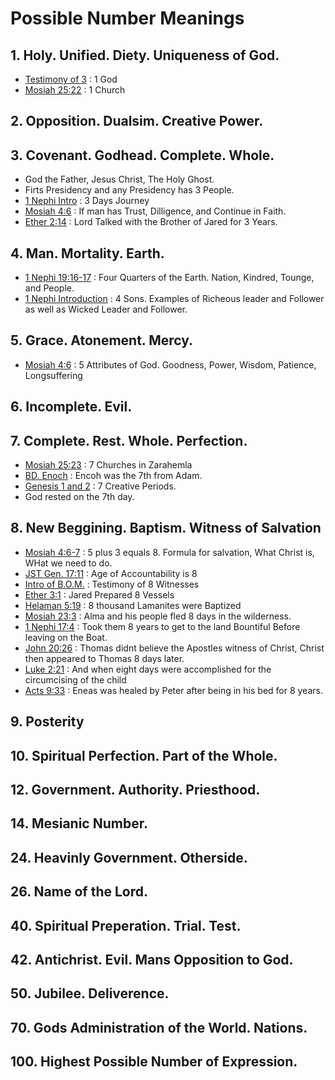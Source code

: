 # Possible Number Meanings
## 1. Holy. Unified. Diety. Uniqueness of God.
  * [Testimony of 3](https://www.lds.org/scriptures/bofm/three?lang=eng) : 1 God
  * [Mosiah 25:22](https://www.lds.org/scriptures/bofm/mosiah/25?lang=eng) : 1 Church
## 2. Opposition. Dualsim. Creative Power.
## 3. Covenant. Godhead. Complete. Whole.
  * God the Father, Jesus Christ, The Holy Ghost.
  * Firts Presidency and any Presidency has 3 People.
  * [1 Nephi Intro](https://www.lds.org/scriptures/bofm/1-ne/1?lang=eng) : 3 Days Journey
  * [Mosiah 4:6](https://www.lds.org/scriptures/bofm/mosiah/4?lang=eng) : If man has Trust, Dilligence, and Continue in Faith.
  * [Ether 2:14](https://www.lds.org/scriptures/bofm/ether/2?lang=eng) : Lord Talked with the Brother of Jared for 3 Years.
## 4. Man. Mortality. Earth.
  * [1 Nephi 19:16-17](https://www.lds.org/scriptures/bofm/1-ne/19?lang=eng) : Four Quarters of the Earth. Nation, Kindred, Tounge, and People.
  * [1 Nephi Introduction](https://www.lds.org/scriptures/bofm/1-ne/1?lang=eng) : 4 Sons. Examples of Richeous leader and Follower as well as Wicked Leader and Follower.
## 5. Grace. Atonement. Mercy.
  * [Mosiah 4:6](https://www.lds.org/scriptures/bofm/mosiah/4?lang=eng) : 5 Attributes of God. Goodness, Power, Wisdom, Patience, Longsuffering 
## 6. Incomplete. Evil.
## 7. Complete. Rest. Whole. Perfection.
  * [Mosiah 25:23](https://www.lds.org/scriptures/bofm/mosiah/25?lang=eng) : 7 Churches in Zarahemla
  * [BD. Enoch](https://www.lds.org/scriptures/bd/enoch.html?lang=eng&letter=E) : Encoh was the 7th from Adam.
  * [Genesis 1 and 2](https://www.lds.org/scriptures/ot/gen/1?lang=eng) : 7 Creative Periods.
  * God rested on the 7th day.
## 8. New Beggining. Baptism. Witness of Salvation
  * [Mosiah 4:6-7](https://www.lds.org/scriptures/bofm/mosiah/4?lang=eng) : 5 plus 3 equals 8. Formula for salvation, What Christ is, WHat we need to do. 
  * [JST Gen. 17:11](https://www.lds.org/scriptures/jst/jst-gen/17.html?lang=eng) : Age of Accountability is 8
  * [Intro of B.O.M.](https://www.lds.org/scriptures/bofm/eight?lang=eng) : Testimony of 8 Witnesses
  * [Ether 3:1](https://www.lds.org/scriptures/bofm/ether/3.1?lang=eng#p1) : Jared Prepared 8 Vessels
  * [Helaman 5:19](https://www.lds.org/scriptures/bofm/hel/5.19?lang=eng#p18) : 8 thousand Lamanites were Baptized
  * [Mosiah 23:3](https://www.lds.org/scriptures/bofm/mosiah/23.3?lang=eng#p2) : Alma and his people fled 8 days in the wilderness.
  * [1 Nephi 17:4](https://www.lds.org/scriptures/bofm/1-ne/17.4?lang=eng#p3) : Took them 8 years to get to the land Bountiful Before leaving on the Boat.
  * [John 20:26](https://www.lds.org/scriptures/nt/john/20.26?lang=eng#p25) : Thomas didnt believe the Apostles witness of Christ, Christ then appeared to Thomas 8 days later.
  * [Luke 2:21](https://www.lds.org/scriptures/nt/luke/2.21?lang=eng#p20) : And when eight days were accomplished for the circumcising of the child
  * [Acts 9:33](https://www.lds.org/scriptures/nt/acts/9.33?lang=eng#p32) : Eneas was healed by Peter after being in his bed for 8 years.
## 9. Posterity
## 10. Spiritual Perfection. Part of the Whole.
## 12. Government. Authority. Priesthood. 
## 14. Mesianic Number.
## 24. Heavinly Government. Otherside.
## 26. Name of the Lord.
## 40. Spiritual Preperation. Trial. Test.
## 42. Antichrist. Evil. Mans Opposition to God.
## 50. Jubilee. Deliverence.
## 70. Gods Administration of the World. Nations.
## 100. Highest Possible Number of Expression.
